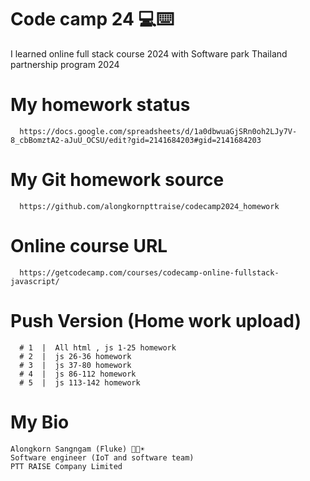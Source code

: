 # Code camp 24 💻⌨️

I learned online full stack course 2024 with Software park Thailand partnership program 2024


# My homework status 
      https://docs.google.com/spreadsheets/d/1a0dbwuaGjSRn0oh2LJy7V-8_cbBomztA2-aJuU_OCSU/edit?gid=2141684203#gid=2141684203 


# My Git homework source 
      https://github.com/alongkornpttraise/codecamp2024_homework


# Online course URL
      https://getcodecamp.com/courses/codecamp-online-fullstack-javascript/ 

      
# Push Version (Home work upload)
      # 1  |  All html , js 1-25 homework
      # 2  |  js 26-36 homework
      # 3  |  js 37-80 homework
      # 4  |  js 86-112 homework
      # 5  |  js 113-142 homework


# My Bio
    Alongkorn Sangngam (Fluke) 👨🤖☀️
    Software engineer (IoT and software team)
    PTT RAISE Company Limited

